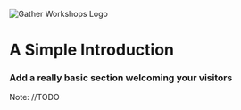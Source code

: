 ![Gather Workshops Logo](/Building-the-Web/slideshow/images/gw_logo_header.png)

# A Simple Introduction
### Add a really basic section welcoming your visitors


Note:
//TODO